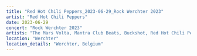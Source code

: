 ```yaml
---
title: "Red Hot Chili Peppers_2023-06-29_Rock Werchter 2023"
artist: "Red Hot Chili Peppers"
date: 2023-06-29
concert: "Rock Werchter 2023"
artists: "The Mars Volta, Mantra Club Beats, Buckshot, Red Hot Chili Peppers, Disturbed, City and Colour, ABBA, A Hundred Drums, Arden Jones, Adekunle GOLD, King Princess, Travi$ Scott, Brutus, Anna Calvi, Amenra, Ashe, The Strokes, 21 Acts of Manslaughter	Grindcore	United States, Florence + the Machine, bbno$, AJR, 12 Gauge Rampage, Thundercat, St. Vincent, Alison Wonderland, Benjamin Hav, Di-rect, Arctic Monkeys, Blæst, 9 Foot Super SoldierCrossoverHardcore, Iggy Pop, Álvaro Díaz, 324	Grindcore	Japan"
location: "Werchter"
location_details: "Werchter, Belgium"
---
```

